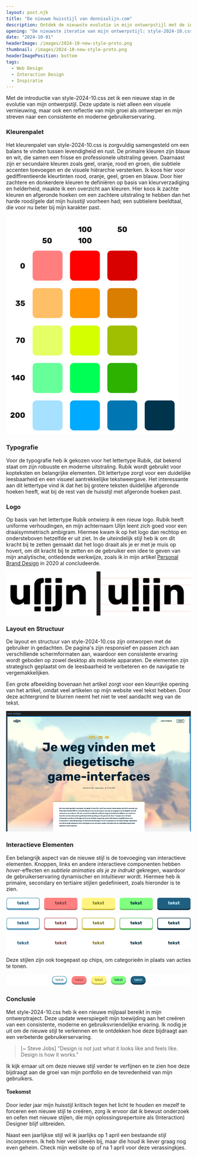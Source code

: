 ```yaml
---
layout: post.njk
title: "De nieuwe huisstijl van dennisulijn.com"
description: Ontdek de nieuwste evolutie in mijn ontwerpstijl met de introductie van style-2024-10.css. Leer hoe deze nieuwe stijl mijn visie op design weerspiegelt en bijdraagt aan een consistente en moderne gebruikerservaring.
opening: "De nieuwste iteratie van mijn ontwerpstijl: style-2024-10.css. Deze update brengt een frisse, moderne look die mijn voortdurende groei als ontwerper weerspiegelt. Ontdek de details en de gedachtegang achter deze nieuwe stijl."
date: "2024-10-01"
headerImage: /images/2024-10-new-style-proto.png
thumbnail: /images/2024-10-new-style-proto.png
headerImagePosition: bottom
tags:
  - Web Design
  - Interaction Design
  - Inspiratie
---
```


Met de introductie van style-2024-10.css zet ik een nieuwe stap in de evolutie van mijn ontwerpstijl. Deze update is niet alleen een visuele vernieuwing, maar ook een reflectie van mijn groei als ontwerper en mijn streven naar een consistente en moderne gebruikerservaring.

### Kleurenpalet

Het kleurenpalet van style-2024-10.css is zorgvuldig samengesteld om een balans te vinden tussen levendigheid en rust. De primaire kleuren zijn blauw en wit, die samen een frisse en professionele uitstraling geven. Daarnaast zijn er secundaire kleuren zoals geel, oranje, rood en groen, die subtiele accenten toevoegen en de visuele hiërarchie versterken. Ik koos hier voor gediffirentieerde kleurtinten rood, oranje, geel, groen en blauw. Door hier zachtere en donkerdere kleuren te definiëren op basis van kleurverzadiging en helderheid, maakte ik een overzicht aan kleuren. Hier koos ik zachte kleuren en afgeronde hoeken om een zachtere uitstraling te hebben dan het harde rood/gele dat mijn huisstijl voorheen had; een subtielere beeldtaal, die voor nu beter bij mijn karakter past.

![Kleurenpalet](/images/style-2024-10-colors.png)

### Typografie

Voor de typografie heb ik gekozen voor het lettertype Rubik, dat bekend staat om zijn robuuste en moderne uitstraling. Rubik wordt gebruikt voor kopteksten en belangrijke elementen. Dit lettertype zorgt voor een duidelijke leesbaarheid en een visueel aantrekkelijke tekstweergave. Het interessante aan dit lettertype vind ik dat het bij grotere teksten duidelijke afgeronde hoeken heeft, wat bij de rest van de huisstijl met afgeronde hoeken past.

### Logo

Op basis van het lettertype Rubik ontwierp ik een nieuw logo. Rubik heeft uniforme verhoudingen, en mijn achternaam Ulijn leent zich goed voor een draaisymmetrisch ambigram. Hiermee kwam ik op het logo dan rechtop en ondersteboven hetzelfde er uit ziet. In de uiteindelijk stijl heb ik om dit kracht bij te zetten gemaakt dat het logo draait als je er met je muis op hovert, om dit kracht bij te zetten en de gebruiker een idee te geven van mijn analytische, ontledende werkwijze, zoals ik in mijn artikel [Personal Brand Design](/blog/2020-07-personal-brand-design/) in 2020 al concludeerde.

![Prototypes van het nieuwe logo](/images/2024-10-new-style-logo.png)

### Layout en Structuur

De layout en structuur van style-2024-10.css zijn ontworpen met de gebruiker in gedachten. De pagina's zijn responsief en passen zich aan verschillende schermformaten aan, waardoor een consistente ervaring wordt geboden op zowel desktop als mobiele apparaten. De elementen zijn strategisch geplaatst om de leesbaarheid te verbeteren en de navigatie te vergemakkelijken.

Een grote afbeelding bovenaan het artikel zorgt voor een kleurrijke opening van het artikel, omdat veel artikelen op mijn website veel tekst hebben. Door deze achtergrond te blurren neemt het niet te veel aandacht weg van de tekst.

![Prototype van de nieuwe stijl](/images/2024-10-new-style-proto.png)

### Interactieve Elementen

Een belangrijk aspect van de nieuwe stijl is de toevoeging van interactieve elementen. Knoppen, links en andere interactieve componenten hebben _hover_-effecten en _subtiele animaties als je ze indrukt_ gekregen, waardoor de gebruikerservaring dynamischer en intuïtiever wordt. Hiermee heb ik primaire, secondary en tertiaire stijlen gedefinieert, zoals hieronder is te zien.

<!-- <div class="centered">
	<button class="">tekst</button>
	<button class="red">tekst</button>
	<button class="yellow">tekst</button>
	<button class="green">tekst</button>
	<button class="dark">tekst</button>
</div>
<div class="centered">
	<button class="secondary ">tekst</button>
	<button class="secondary red">tekst</button>
	<button class="secondary yellow">tekst</button>
	<button class="secondary green">tekst</button>
	<button class="secondary dark">tekst</button>
</div>
<div class="centered">
	<button class="ghost " style="min-width:7.5rem">tekst</button>
	<button class="ghost red" style="min-width:7.5rem">tekst</button>
	<button class="ghost yellow" style="min-width:7.5rem">tekst</button>
	<button class="ghost green" style="min-width:7.5rem">tekst</button>
	<button class="ghost dark" style="min-width:7.5rem">tekst</button>
</div>

<br>
	<div class="chips">
	<div class="chip">tekst</div>
	<div class="chip red">tekst</div>
	<div class="chip yellow">tekst</div>
	<div class="chip green">tekst</div>
	<div class="chip dark">tekst</div>
</div> -->

![Primaire, secundaire en tertiare knoppen in de 2024-10-stijl](/images/2024-10-knoppen.png)

Deze stijlen zijn ook toegepast op chips, om categorieën in plaats van acties te tonen.

![Verschillende chipkleuren in de 2024-10-stijl](/images/2024-10-chips.png)

### Conclusie

Met style-2024-10.css heb ik een nieuwe mijlpaal bereikt in mijn ontwerptraject. Deze update weerspiegelt mijn toewijding aan het creëren van een consistente, moderne en gebruiksvriendelijke ervaring. Ik nodig je uit om de nieuwe stijl te verkennen en te ontdekken hoe deze bijdraagt aan een verbeterde gebruikerservaring.

> [~ Steve Jobs] "Design is not just what it looks like and feels like. Design is how it works."

Ik kijk ernaar uit om deze nieuwe stijl verder te verfijnen en te zien hoe deze bijdraagt aan de groei van mijn portfolio en de tevredenheid van mijn gebruikers.

#### Toekomst

Door ieder jaar mijn huisstijl kritisch tegen het licht te houden en mezelf te forceren een nieuwe stijl te creëren, zorg ik ervoor dat ik bewust onderzoek en oefen met nieuwe stijlen, die mijn oplossingsrepertoire als (Interaction) Designer blijf uitbreiden.

Naast een jaarlijkse stijl wil ik jaarlijks op 1 april een bestaande stijl incorporeren. Ik heb hier veel ideeën bij, maar die houd ik liever graag nog even geheim. Check mijn website op of na 1 april voor deze verassingkjes.

<script>
    // Automatically set preferred stylesheet to /css/style-2024-10.css
    const preferredStylesheet = '/css/style-2024-10.css';
    localStorage.setItem('preferredStylesheet', preferredStylesheet);
    const stylesheet = document.getElementById('main-stylesheet');

    if (stylesheet) {
        console.log(`Automatically setting preferred stylesheet: ${preferredStylesheet}`);
        stylesheet.setAttribute('href', preferredStylesheet);
    } else {
        console.log('Stylesheet not found');
    }

    observer.observe(stylesheet, { attributes: true, attributeFilter: ['href'] });

</script>
